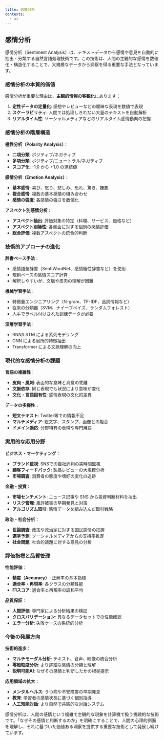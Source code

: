 ```yaml
---
title: 感情分析
contexts:
  - ai
---
```


<Context name="ai">

## 感情分析

感情分析（Sentiment Analysis）は、テキストデータから感情や意見を自動的に抽出・分類する自然言語処理技術です。この技術は、人間の主観的な感情を数値化・構造化することで、大規模なデータから洞察を得る重要な手法となっています。

### 感情分析の本質的価値

感情分析が重要な理由は、**主観的情報の客観化**にあります：

1. **定性データの定量化**: 感想やレビューなどの曖昧な表現を数値で表現
2. **スケーラビリティ**: 人間では処理しきれない大量のテキストを自動解析
3. **リアルタイム性**: ソーシャルメディアなどのリアルタイム感情動向の把握

### 感情分析の階層構造

**極性分析（Polarity Analysis）**：
- **二項分類**: ポジティブ/ネガティブ
- **多項分類**: ポジティブ/ニュートラル/ネガティブ
- **スコア化**: -1.0 から +1.0 の連続値

**感情分析（Emotion Analysis）**：
- **基本感情**: 喜び、怒り、悲しみ、恐れ、驚き、嫌悪
- **複合感情**: 複数の基本感情の組み合わせ
- **感情の強度**: 各感情の強さを数値化

**アスペクト別感情分析**：
- **アスペクト抽出**: 評価対象の特定（料理、サービス、価格など）
- **アスペクト別極性**: 各側面に対する個別の感情評価
- **総合評価**: 複数アスペクトの統合的判断

### 技術的アプローチの進化

**辞書ベース手法**：
- 感情語彙辞書（SentiWordNet、感情極性辞書など）を使用
- 規則ベースの感情スコア計算
- 解釈しやすいが、文脈や皮肉の理解が困難

**機械学習手法**：
- 特徴量エンジニアリング（N-gram、TF-IDF、品詞情報など）
- 従来の分類器（SVM、ナイーブベイズ、ランダムフォレスト）
- 人手でラベル付けされた訓練データが必要

**深層学習手法**：
- RNN/LSTM による系列モデリング
- CNN による局所的特徴抽出
- Transformer による文脈理解の向上

### 現代的な感情分析の課題

**言語の複雑性**：
- **皮肉・風刺**: 表面的な意味と真意の乖離
- **文脈依存**: 同じ表現でも状況により意味が変化
- **文化・言語固有性**: 感情表現の文化的差異

**データの多様性**：
- **短文テキスト**: Twitter等での情報不足
- **マルチメディア**: 絵文字、スタンプ、画像との複合
- **ドメイン適応**: 分野特有の表現や専門用語

### 実用的な応用分野

**ビジネス・マーケティング**：
- **ブランド監視**: SNSでの自社評判の実時間監視
- **顧客フィードバック**: 製品レビューの大規模分析
- **市場調査**: 消費者の態度や嗜好の変化の追跡

**金融・投資**：
- **市場センチメント**: ニュース記事や SNS から投資判断材料を抽出
- **リスク管理**: 風評被害の早期発見と対策
- **アルゴリズム取引**: 感情データを組み込んだ取引戦略

**政治・社会分析**：
- **世論調査**: 政策や政治家に対する国民感情の把握
- **選挙予測**: ソーシャルメディアからの支持率推定
- **社会問題**: 社会的議題に対する意見の分析

### 評価指標と品質管理

**性能評価**：
- **精度（Accuracy）**: 正解率の基本指標
- **適合率・再現率**: 各クラスの分類性能
- **F1スコア**: 適合率と再現率の調和平均

**品質保証**：
- **人間評価**: 専門家による分析結果の検証
- **クロスバリデーション**: 異なるデータセットでの性能確認
- **エラー分析**: 失敗ケースの系統的分析

### 今後の発展方向

**技術的進歩**：
- **マルチモーダル分析**: テキスト、音声、映像の統合分析
- **零細粒度分析**: より詳細な感情の分類と理解
- **説明可能AI**: なぜその感情と判断したかの根拠提示

**応用領域の拡大**：
- **メンタルヘルス**: うつ病や不安障害の早期発見
- **教育**: 学習者の感情状態に基づく個別指導
- **人工知能対話**: より自然で共感的な対話システム

感情分析は、人間の感情という複雑で主観的な現象を計算機で扱う挑戦的な技術です。「なぜその感情と判断するのか」を明確にすることで、人間の心理的側面を理解し、それに基づいた価値ある洞察を提供する重要な技術として発展し続けています。

</Context>


